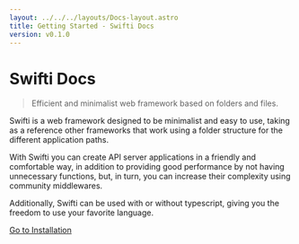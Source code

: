 ```yaml
---
layout: ../../../layouts/Docs-layout.astro
title: Getting Started - Swifti Docs
version: v0.1.0
---
```


# Swifti Docs

> Efficient and minimalist web framework based on folders and files.

Swifti is a web framework designed to be minimalist and easy to use, taking as a reference other frameworks that work using a folder structure for the different application paths.

With Swifti you can create API server applications in a friendly and comfortable way, in addition to providing good performance by not having unnecessary functions, but, in turn, you can increase their complexity using community middlewares.

Additionally, Swifti can be used with or without typescript, giving you the freedom to use your favorite language.

<a class="bg-zinc-100 mt-6 dark:bg-zinc-900 !text-zinc-950 dark:!text-zinc-50 border border-zinc-200 dark:border-zinc-800 px-4 py-2 rounded block w-min whitespace-nowrap" href="/docs/installation">Go to Installation </a>
